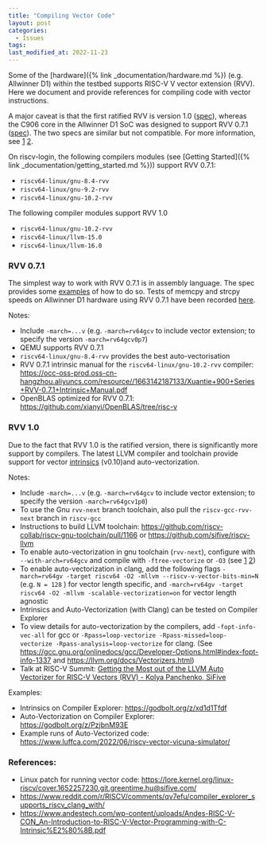 ```yaml
---
title: "Compiling Vector Code"
layout: post
categories:
  - Issues
tags:
last_modified_at: 2022-11-23
---
```


Some of the [hardware]({% link _documentation/hardware.md %}) (e.g. Allwinner D1) within the testbed supports RISC-V V vector extension (RVV). Here we document and provide references for compiling code with vector instructions. 

A major caveat is that the first ratified RVV is version 1.0 ([spec](https://github.com/riscv/riscv-v-spec/blob/3570f998903f00352552b670f1f7b7334f0a144a/v-spec.adoc)), whereas the C906 core in the Allwinner D1 SoC was designed to support RVV 0.7.1 ([spec](https://github.com/riscv/riscv-v-spec/blob/0a24d0f61b5cd3f1f9265e8c40ab211daa865ede/v-spec.adoc)). The two specs are similar but not compatible. For more information, see [1](https://www.reddit.com/r/RISCV/comments/v1dvww/allwinner_d1_extensions/) [2](https://github.com/riscv/riscv-v-spec/issues/667).


On riscv-login, the following compilers modules (see [Getting Started]({% link _documentation/getting_started.md %})) support RVV 0.7.1:
- `riscv64-linux/gnu-8.4-rvv`
- `riscv64-linux/gnu-9.2-rvv`
- `riscv64-linux/gnu-10.2-rvv`

The following compiler modules support RVV 1.0

- `riscv64-linux/gnu-10.2-rvv`
- `riscv64-linux/llvm-15.0`
- `riscv64-linux/llvm-16.0`

### RVV 0.7.1
The simplest way to work with RVV 0.7.1 is in assembly language. The spec provides some [examples](https://github.com/riscv/riscv-v-spec/blob/0a24d0f61b5cd3f1f9265e8c40ab211daa865ede/vector-examples.adoc) of how to do so. Tests of memcpy and strcpy speeds on Allwinner D1 hardware using RVV 0.7.1 have been recorded [here](https://www.eevblog.com/forum/embedded-computing/risc-v-vector-extension-on-the-allwinner-d1/). 


Notes:
- Include `-march=...v` (e.g. `-march=rv64gcv` to include vector extension; to specify the version `-march=rv64gcv0p7`) 
- QEMU supports RVV 0.7.1
- `riscv64-linux/gnu-8.4-rvv` provides the best auto-vectorisation
- RVV 0.7.1 intrinsic manual for the `riscv64-linux/gnu-10.2-rvv` compiler: <https://occ-oss-prod.oss-cn-hangzhou.aliyuncs.com/resource//1663142187133/Xuantie+900+Series+RVV-0.7.1+Intrinsic+Manual.pdf>
- OpenBLAS optimized for RVV 0.7.1: <https://github.com/xianyi/OpenBLAS/tree/risc-v>


### RVV 1.0

Due to the fact that RVV 1.0 is the ratified version, there is significantly more support by compilers. The latest LLVM compiler and toolchain provide support for vector [intrinsics](https://github.com/riscv-non-isa/rvv-intrinsic-doc) (v0.10)and auto-vectorization. 

Notes:

- Include `-march=...v` (e.g. `-march=rv64gcv` to include vector extension; to specify the version `-march=rv64gcv1p0`)
- To use the Gnu `rvv-next` branch toolchain, also pull the `riscv-gcc-rvv-next` branch in `riscv-gcc`
- Instructions to build LLVM toolchain: <https://github.com/riscv-collab/riscv-gnu-toolchain/pull/1166> or <https://github.com/sifive/riscv-llvm>
- To enable auto-vectorization in gnu toolchain (`rvv-next`), configure with `--with-arch=rv64gcv` and compile with `-ftree-vectorize` or `-O3` (see [1](https://github.com/riscv-collab/riscv-gcc/issues/353) [2](https://github.com/riscv-collab/riscv-gnu-toolchain/issues/1055#issuecomment-1145980351))
- To enable auto-vectorization in clang, add the following flags `-march=rv64gv -target riscv64 -O2 -mllvm --riscv-v-vector-bits-min=N` (e.g. `N = 128` ) for vector length specific, and `-march=rv64gv -target riscv64 -O2 -mllvm -scalable-vectorization=on` for vector length agnostic
- Intrinsics and Auto-Vectorization (with Clang) can be tested on Compiler Explorer
- To view details for auto-vectorization by the compilers, add `-fopt-info-vec-all` for gcc  or `-Rpass=loop-vectorize -Rpass-missed=loop-vectorize -Rpass-analysis=loop-vectorize` for clang. (See <https://gcc.gnu.org/onlinedocs/gcc/Developer-Options.html#index-fopt-info-1337> and <https://llvm.org/docs/Vectorizers.html>)
- Talk at RISC-V Summit: [Getting the Most out of the LLVM Auto Vectorizer for RISC-V Vectors (RVV) - Kolya Panchenko, SiFive](https://www.youtube.com/watch?v=PEjXUBXNvuk)

Examples:

- Intrinsics on Compiler Explorer: <https://godbolt.org/z/xd1d1Tfdf>
- Auto-Vectorization on Compiler Explorer: <https://godbolt.org/z/PzjbnM93E>
- Example runs of Auto-Vectorized code: <https://www.luffca.com/2022/06/riscv-vector-vicuna-simulator/>

### References:

- Linux patch for running vector code: <https://lore.kernel.org/linux-riscv/cover.1652257230.git.greentime.hu@sifive.com/>
- <https://www.reddit.com/r/RISCV/comments/qv7efu/compiler_explorer_supports_riscv_clang_with/>
- <https://www.andestech.com/wp-content/uploads/Andes-RISC-V-CON_An-Introduction-to-RISC-V-Vector-Programming-with-C-Intrinsic%E2%80%8B.pdf>

